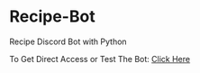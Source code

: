 # Recipe-Bot
Recipe Discord Bot with Python

To Get Direct Access or Test The Bot: [Click Here](https://discord.com/api/oauth2/authorize?client_id=862582863236431893&permissions=2685925440&scope=bot])
